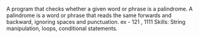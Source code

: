 A program that checks
whether a given word or phrase is a palindrome. A
palindrome is a word or phrase that reads the
same forwards and backward, ignoring spaces and
punctuation. 
ex - 121 , 1111
Skills: String manipulation, loops, conditional
statements.

